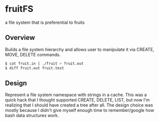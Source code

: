 # fruitFS
a file system that is preferential to fruits

## Overview

Builds a file system hierarchy
and allows user to manipulate it via
CREATE, MOVE, DELETE commands.

```bash
$ cat fruit.in | ./fruit > fruit.out
$ diff fruit.out fruit.test
```

## Design

Represent a file system namespace with strings in a cache.
This was a quick hack that I thought supported
CREATE, DELETE, LIST, but now I'm realizing that
I should have created a tree after all.
The design choice was mostly because I didn't give myself
enough time to remember/google how bash data structures work.
